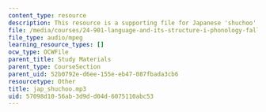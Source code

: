 ```yaml
---
content_type: resource
description: This resource is a supporting file for Japanese 'shuchoo'.
file: /media/courses/24-901-language-and-its-structure-i-phonology-fall-2010/57098d1056ab3d9dd04d6075110abc53_jap_shuchoo.mp3
file_type: audio/mpeg
learning_resource_types: []
ocw_type: OCWFile
parent_title: Study Materials
parent_type: CourseSection
parent_uid: 52b0792e-d6ee-155e-eb47-087fbada3cb6
resourcetype: Other
title: jap_shuchoo.mp3
uid: 57098d10-56ab-3d9d-d04d-6075110abc53
---
```

